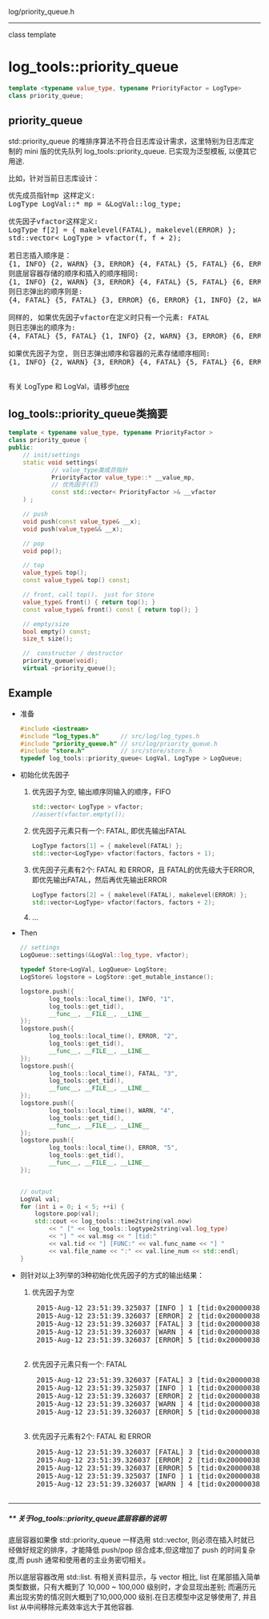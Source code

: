 log/priority_queue.h

------------------

class template
# log_tools::priority_queue

```cpp
template <typename value_type, typename PriorityFactor = LogType>
class priority_queue;
```

## priority_queue

std::priority_queue 的堆排序算法不符合日志库设计需求，这里特别为日志库定制的 mini 版的优先队列 log_tools::priority_queue. 已实现为泛型模板, 以便其它用途.


比如，针对当前日志库设计：
<pre>
优先成员指针mp 这样定义:
LogType LogVal::* mp = &LogVal::log_type;

优先因子vfactor这样定义:
LogType f[2] = { makelevel(FATAL), makelevel(ERROR) }; 
std::vector< LogType > vfactor(f, f + 2);

若日志插入顺序是：
{1, INFO} {2, WARN} {3, ERROR} {4, FATAL} {5, FATAL} {6, ERROR}
则底层容器存储的顺序和插入的顺序相同:
{1, INFO} {2, WARN} {3, ERROR} {4, FATAL} {5, FATAL} {6, ERROR}
则日志弹出的顺序则是:
{4, FATAL} {5, FATAL} {3, ERROR} {6, ERROR} {1, INFO} {2, WARN}

同样的, 如果优先因子vfactor在定义时只有一个元素: FATAL
则日志弹出的顺序为:
{4, FATAL} {5, FATAL} {1, INFO} {2, WARN} {3, ERROR} {6, ERROR}

如果优先因子为空, 则日志弹出顺序和容器的元素存储顺序相同:
{1, INFO} {2, WARN} {3, ERROR} {4, FATAL} {5, FATAL} {6, ERROR}

</pre>

有关 LogType 和 LogVal，请移步[here](./log_types.md)

## log_tools::priority_queue类摘要

```cpp
template < typename value_type, typename PriorityFactor >
class priority_queue {
public:
	// init/settings
	static void settings(
			// value_type类成员指针
			PriorityFactor value_type::* __value_mp,
			// 优先因子(们) 
			const std::vector< PriorityFactor >& __vfactor 
	) ;

	// push
	void push(const value_type& __x);
	void push(value_type&& __x);

	// pop
	void pop();

	// top
	value_type& top();
	const value_type& top() const;

	// front, call top()， just for Store
	value_type& front() { return top(); }
	const value_type& front() const { return top(); }

	// empty/size
	bool empty() const;
	size_t size();

	//  constructor / destructor
	priority_queue(void);
	virtual ~priority_queue();
```

## Example

* 准备 
	```cpp
	#include <iostream>
	#include "log_types.h"      // src/log/log_types.h
	#include "priority_queue.h" // src/log/priority_queue.h
	#include "store.h"          // src/store/store.h
	typedef log_tools::priority_queue< LogVal, LogType > LogQueue;
	```

* 初始化优先因子
	1. 优先因子为空, 输出顺序同输入的顺序，FIFO

		```cpp
		std::vector< LogType > vfactor;
		//assert(vfactor.empty());
		```

	2. 优先因子元素只有一个: FATAL, 即优先输出FATAL

		```cpp
		LogType factors[1] = { makelevel(FATAL) };
		std::vector<LogType> vfactor(factors, factors + 1);
		```

	3. 优先因子元素有2个: FATAL 和 ERROR，且 FATAL的优先级大于ERROR, 即优先输出FATAL，然后再优先输出ERROR

		```cpp
		LogType factors[2] = { makelevel(FATAL), makelevel(ERROR) };
		std::vector<LogType> vfactor(factors, factors + 2);
		```

	4. ...

* Then

	```cpp
	// settings
	LogQueue::settings(&LogVal::log_type, vfactor);
	
	typedef Store<LogVal, LogQueue> LogStore;
	LogStore& logstore = LogStore::get_mutable_instance();
	
	logstore.push({ 
			log_tools::local_time(), INFO, "1", 
			log_tools::get_tid(),
			__func__, __FILE__, __LINE__ 
	});
	logstore.push({
			log_tools::local_time(), ERROR, "2", 
			log_tools::get_tid(),
			__func__, __FILE__, __LINE__ 
	});
	logstore.push({ 
			log_tools::local_time(), FATAL, "3", 
			log_tools::get_tid(),
			__func__, __FILE__, __LINE__ 
	});
	logstore.push({ 
			log_tools::local_time(), WARN, "4", 
			log_tools::get_tid(),
			__func__, __FILE__, __LINE__ 
	});
	logstore.push({ 
			log_tools::local_time(), ERROR, "5", 
			log_tools::get_tid(),
			__func__, __FILE__, __LINE__ 
	});
	
	
	// output
	LogVal val;
	for (int i = 0; i < 5; ++i) {
		logstore.pop(val);
		std::cout << log_tools::time2string(val.now)
			<< " [" << log_tools::logtype2string(val.log_type) 
			<< "] " << val.msg << " [tid:" 
			<< val.tid << "] [FUNC:" << val.func_name << "] " 
			<< val.file_name << ":" << val.line_num << std::endl;
	}
	```

* 则针对以上3列举的3种初始化优先因子的方式的输出结果：
	1. 优先因子为空
		<pre>
		2015-Aug-12 23:51:39.325037 [INFO ] 1 [tid:0x20000038] [FUNC:test] demo.cpp:38
		2015-Aug-12 23:51:39.326037 [ERROR] 2 [tid:0x20000038] [FUNC:test] demo.cpp:43
		2015-Aug-12 23:51:39.326037 [FATAL] 3 [tid:0x20000038] [FUNC:test] demo.cpp:48
		2015-Aug-12 23:51:39.326037 [WARN ] 4 [tid:0x20000038] [FUNC:test] demo.cpp:53
		2015-Aug-12 23:51:39.326037 [ERROR] 5 [tid:0x20000038] [FUNC:test] demo.cpp:58
		</pre>
	2. 优先因子元素只有一个: FATAL
		<pre>
		2015-Aug-12 23:51:39.326037 [FATAL] 3 [tid:0x20000038] [FUNC:test] demo.cpp:48
		2015-Aug-12 23:51:39.325037 [INFO ] 1 [tid:0x20000038] [FUNC:test] demo.cpp:38
		2015-Aug-12 23:51:39.326037 [ERROR] 2 [tid:0x20000038] [FUNC:test] demo.cpp:43
		2015-Aug-12 23:51:39.326037 [WARN ] 4 [tid:0x20000038] [FUNC:test] demo.cpp:53
		2015-Aug-12 23:51:39.326037 [ERROR] 5 [tid:0x20000038] [FUNC:test] demo.cpp:58
		</pre>
	3. 优先因子元素有2个: FATAL 和 ERROR
		<pre>
		2015-Aug-12 23:51:39.326037 [FATAL] 3 [tid:0x20000038] [FUNC:test] demo.cpp:48
		2015-Aug-12 23:51:39.326037 [ERROR] 2 [tid:0x20000038] [FUNC:test] demo.cpp:43
		2015-Aug-12 23:51:39.326037 [ERROR] 5 [tid:0x20000038] [FUNC:test] demo.cpp:58
		2015-Aug-12 23:51:39.325037 [INFO ] 1 [tid:0x20000038] [FUNC:test] demo.cpp:38
		2015-Aug-12 23:51:39.326037 [WARN ] 4 [tid:0x20000038] [FUNC:test] demo.cpp:53
		</pre>


-------------------------------------

##### ** 关于log_tools::priority_queue底层容器的说明

底层容器如果像 std::priority_queue 一样选用 std::vector, 则必须在插入时就已经做好规定的排序，才能降低 push/pop 综合成本,但这增加了 push 的时间复杂度,而 push 通常和使用者的主业务密切相关。

所以底层容器改用 std::list. 有相关资料显示，与 vector 相比, list 在尾部插入简单类型数据，只有大概到了 10,000 ~ 100,000 级别时，才会显现出差别; 而遍历元素出现劣势的情况则大概到了10,000,000 级别.在日志模型中这足够使用了, 并且 list 从中间移除元素效率远大于其他容器.







